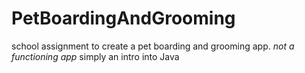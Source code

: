 # PetBoardingAndGrooming
school assignment to create a pet boarding and grooming app. *not a functioning app* 
simply an intro into Java
